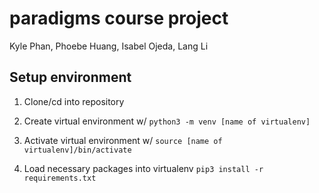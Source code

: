# paradigms course project

Kyle Phan, Phoebe Huang, Isabel Ojeda, Lang Li

## Setup environment

1. Clone/cd into repository

2. Create virtual environment w/ `python3 -m venv [name of virtualenv]`

3. Activate virtual environment w/ `source [name of virtualenv]/bin/activate`

4. Load necessary packages into virtualenv `pip3 install -r requirements.txt`
